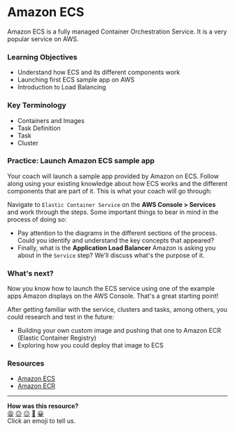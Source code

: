 # Amazon ECS

Amazon ECS is a fully managed Container Orchestration Service. It is a very popular service on AWS.

### Learning Objectives
- Understand how ECS and its different components work
- Launching first ECS sample app on AWS
- Introduction to Load Balancing

### Key Terminology
- Containers and Images
- Task Definition
- Task
- Cluster

### Practice: Launch Amazon ECS sample app

Your coach will launch a sample app provided by Amazon on ECS. Follow along using your existing knowledge about how ECS works and the different components that are part of it. This is what your coach will go through:

Navigate to `Elastic Container Service` on the **AWS Console > Services** and work through the steps. Some important things to bear in mind in the process of doing so:
- Pay attention to the diagrams in the different sections of the process. Could you identify and understand the key concepts that appeared?
- Finally, what is the **Application Load Balancer** Amazon is asking you about in the `Service` step? We'll discuss what's the purpose of it.

### What's next?

Now you know how to launch the ECS service using one of the example apps Amazon displays on the AWS Console. That's a great starting point!

After getting familiar with the service, clusters and tasks, among others, you could research and test in the future:
- Building your own custom image and pushing that one to Amazon ECR (Elastic Container Registry)
- Exploring how you could deploy that image to ECS

### Resources
- [Amazon ECS](https://docs.aws.amazon.com/AmazonECS/latest/developerguide/Welcome.html)
- [Amazon ECR](https://docs.aws.amazon.com/AmazonECR/latest/userguide/what-is-ecr.html)


<!-- BEGIN GENERATED SECTION DO NOT EDIT -->

---

**How was this resource?**  
[😫](https://airtable.com/shrUJ3t7KLMqVRFKR?prefill_Repository=makersacademy%2Fdevops-course&prefill_File=acebook-on-aws%2Fworkshops%2Famazon_ecs.md&prefill_Sentiment=😫) [😕](https://airtable.com/shrUJ3t7KLMqVRFKR?prefill_Repository=makersacademy%2Fdevops-course&prefill_File=acebook-on-aws%2Fworkshops%2Famazon_ecs.md&prefill_Sentiment=😕) [😐](https://airtable.com/shrUJ3t7KLMqVRFKR?prefill_Repository=makersacademy%2Fdevops-course&prefill_File=acebook-on-aws%2Fworkshops%2Famazon_ecs.md&prefill_Sentiment=😐) [🙂](https://airtable.com/shrUJ3t7KLMqVRFKR?prefill_Repository=makersacademy%2Fdevops-course&prefill_File=acebook-on-aws%2Fworkshops%2Famazon_ecs.md&prefill_Sentiment=🙂) [😀](https://airtable.com/shrUJ3t7KLMqVRFKR?prefill_Repository=makersacademy%2Fdevops-course&prefill_File=acebook-on-aws%2Fworkshops%2Famazon_ecs.md&prefill_Sentiment=😀)  
Click an emoji to tell us.

<!-- END GENERATED SECTION DO NOT EDIT -->

